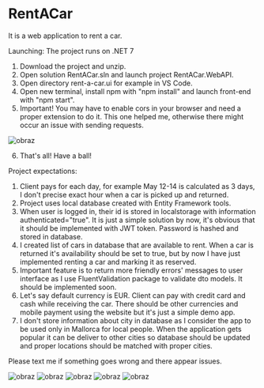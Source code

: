 # RentACar

It is a web application to rent a car.

Launching:
The project runs on .NET 7 
1. Download the project and unzip.
2. Open solution RentACar.sln and launch project RentACar.WebAPI.
3. Open directory rent-a-car.ui for example in VS Code.
4. Open new terminal, install npm with "npm install" and launch front-end with "npm start".
5. Important! You may have to enable cors in your browser and need a proper extension to do it. This one helped me, otherwise there might occur an issue with sending requests.

![obraz](https://user-images.githubusercontent.com/76125047/235017129-f770d4d8-6b59-4e72-bf81-4c406003540d.png)

6. That's all! Have a ball!

Project expectations:
1. Client pays for each day, for example May 12-14 is calculated as 3 days, I don't precise exact hour when a car is picked up and returned.
2. Project uses local database created with Entity Framework tools.
3. When user is logged in, their id is stored in localstorage with information authenticated="true". It is just a simple solution by now, it's obvious that it should be implemented with JWT token. Password is hashed and stored in database.
4. I created list of cars in database that are available to rent. When a car is returned it's availability should be set to true, but by now I have just implemented renting a car and marking it as reserved.
5. Important feature is to return more friendly errors' messages to user interface as I use FluentValidation package to validate dto models. It should be implemented soon.
6. Let's say default currency is EUR. Client can pay with credit card and cash while receiving the car. There should be other currencies and mobile payment using the website but it's just a simple demo app.
7. I don't store information about city in database as I consider the app to be used only in Mallorca for local people. When the application gets popular it can be deliver to other cities so database should be updated and proper locations should be matched with proper cities.

Please text me if something goes wrong and there appear issues. 

![obraz](https://user-images.githubusercontent.com/76125047/235016022-639b8416-c1c7-4744-899d-be10d5190ba1.png)
![obraz](https://user-images.githubusercontent.com/76125047/235016113-fd94a64f-451e-4b00-b5ff-8ff64d957105.png)
![obraz](https://user-images.githubusercontent.com/76125047/235016190-00b5bfbe-c683-4f3b-81d1-c38d51af63ca.png)
![obraz](https://user-images.githubusercontent.com/76125047/235016243-834b3d07-5f6f-4815-97c1-de505a55f029.png)
![obraz](https://user-images.githubusercontent.com/76125047/235016274-9d5b0d9e-abd8-45ab-bcbd-e3e9be87f569.png)



